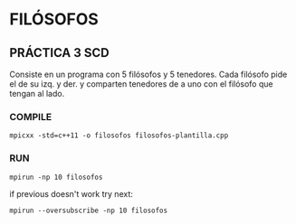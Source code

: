 # FILÓSOFOS

## PRÁCTICA 3 SCD
Consiste en un programa con 5 filósofos y 5 tenedores. Cada filósofo pide el de su izq. y der. y comparten tenedores de a uno con el filósofo que tengan al lado.

### COMPILE
```
mpicxx -std=c++11 -o filosofos filosofos-plantilla.cpp
```
### RUN
```
mpirun -np 10 filosofos
```
if previous doesn't work try next:
```
mpirun --oversubscribe -np 10 filosofos
```
